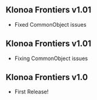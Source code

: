 ## Klonoa Frontiers v1.01
- Fixed CommonObject issues
## Klonoa Frontiers v1.01
- Fixing CommonObject issues
## Klonoa Frontiers v1.0
- First Release!
